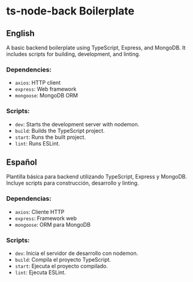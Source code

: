 # ts-node-back Boilerplate

## English

A basic backend boilerplate using TypeScript, Express, and MongoDB. It includes scripts for building, development, and linting.

### Dependencies:
- `axios`: HTTP client
- `express`: Web framework
- `mongoose`: MongoDB ORM

### Scripts:
- `dev`: Starts the development server with nodemon.
- `build`: Builds the TypeScript project.
- `start`: Runs the built project.
- `lint`: Runs ESLint.

## Español

Plantilla básica para backend utilizando TypeScript, Express y MongoDB. Incluye scripts para construcción, desarrollo y linting.

### Dependencias:
- `axios`: Cliente HTTP
- `express`: Framework web
- `mongoose`: ORM para MongoDB

### Scripts:
- `dev`: Inicia el servidor de desarrollo con nodemon.
- `build`: Compila el proyecto TypeScript.
- `start`: Ejecuta el proyecto compilado.
- `lint`: Ejecuta ESLint.
